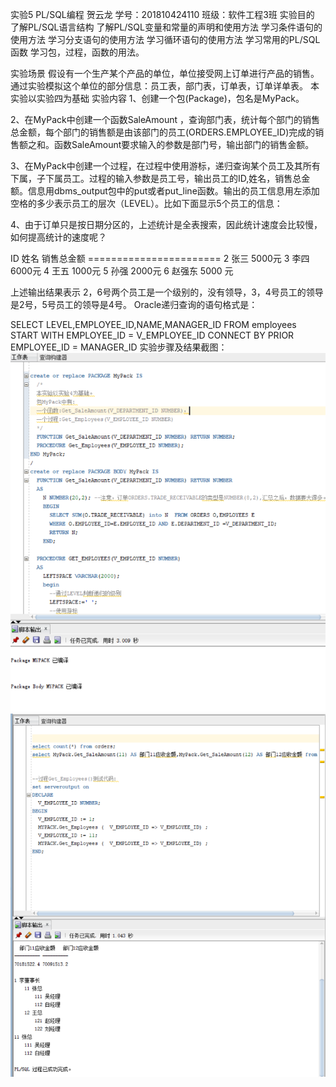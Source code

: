 实验5 PL/SQL编程
贺云龙 学号：201810424110 班级：软件工程3班
实验目的
了解PL/SQL语言结构 了解PL/SQL变量和常量的声明和使用方法 学习条件语句的使用方法 学习分支语句的使用方法 学习循环语句的使用方法 学习常用的PL/SQL函数 学习包，过程，函数的用法。

实验场景
假设有一个生产某个产品的单位，单位接受网上订单进行产品的销售。通过实验模拟这个单位的部分信息：员工表，部门表，订单表，订单详单表。
本实验以实验四为基础
实验内容
1、创建一个包(Package)，包名是MyPack。

2、在MyPack中创建一个函数SaleAmount ，查询部门表，统计每个部门的销售总金额，每个部门的销售额是由该部门的员工(ORDERS.EMPLOYEE_ID)完成的销售额之和。函数SaleAmount要求输入的参数是部门号，输出部门的销售金额。

3、在MyPack中创建一个过程，在过程中使用游标，递归查询某个员工及其所有下属，子下属员工。过程的输入参数是员工号，输出员工的ID,姓名，销售总金额。信息用dbms_output包中的put或者put_line函数。输出的员工信息用左添加空格的多少表示员工的层次（LEVEL）。比如下面显示5个员工的信息：

4、由于订单只是按日期分区的，上述统计是全表搜索，因此统计速度会比较慢，如何提高统计的速度呢？

ID 姓名 销售总金额 ======================= 2 张三 5000元 3 李四 6000元 4 王五 1000元 5 孙强 2000元 6 赵强东 5000 元

上述输出结果表示 2，6号两个员工是一个级别的，没有领导，3，4号员工的领导是2号，5号员工的领导是4号。 Oracle递归查询的语句格式是：

SELECT LEVEL,EMPLOYEE_ID,NAME,MANAGER_ID FROM employees 
START WITH EMPLOYEE_ID = V_EMPLOYEE_ID 
CONNECT BY PRIOR EMPLOYEE_ID = MANAGER_ID
实验步骤及结果截图：
![图1](./one.png)
![图2](./two.png)
